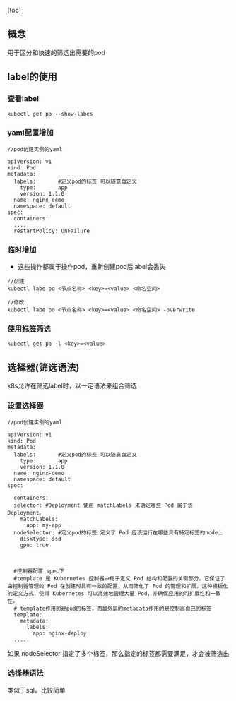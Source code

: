 [toc]

## 概念

用于区分和快速的筛选出需要的pod

## label的使用

### 查看label

```
kubectl get po --show-labes
```

### yaml配置增加

```
//pod创建实例的yaml

apiVersion: v1
kind: Pod
metadata:
  labels:       #定义pod的标签 可以随意自定义
    type:       app
    version: 1.1.0
  name: nginx-demo
  namespace: default
spec:
  containers:
  .....
  restartPolicy: OnFailure
```

### 临时增加

* 这些操作都属于操作pod，重新创建pod后label会丢失

```
//创建
kubectl labe po <节点名称> <key>=<value> <命名空间>

//修改
kubectl labe po <节点名称> <key>=<value> <命名空间> -overwrite
```

### 使用标签筛选

```
kubectl get po -l <key>=<value>
```

## 选择器(筛选语法)

k8s允许在筛选label时，以一定语法来组合筛选

### 设置选择器

```
//pod创建实例的yaml

apiVersion: v1
kind: Pod
metadata:
  labels:       #定义pod的标签 可以随意自定义
    type:       app
    version: 1.1.0
  name: nginx-demo
  namespace: default
spec:
	
  containers:
  selector:	#Deployment 使用 matchLabels 来确定哪些 Pod 属于该 Deployment。
    matchLabels:
      app: my-app
  nodeSelector:	#定义pod的标签 定义了 Pod 应该运行在哪些具有特定标签的node上
  	disktype: ssd
  	gpu: true
  	
  	
  	
  #控制器配置 spec下
  #template 是 Kubernetes 控制器中用于定义 Pod 结构和配置的关键部分。它保证了由控制器管理的 Pod 在创建时具有一致的配置，从而简化了 Pod 的管理和扩展。这种模板化的定义方式，使得 Kubernetes 可以高效地管理大量 Pod，并确保应用的可扩展性和一致性。
  # template作用的是pod的标签，而最外层的metadata作用的是控制器自己的标签
  template:			
    metadata:
      labels:
        app: nginx-deploy
  .....
```

如果 nodeSelector 指定了多个标签，那么指定的标签都需要满足，才会被筛选出

### 选择器语法

类似于sql，比较简单